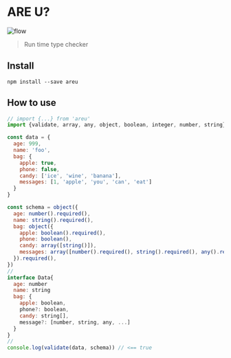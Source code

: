 # ARE U?

![flow][flow]

[flow]:https://img.shields.io/badge/typescript-2.6.*-blue.svg

> Run time type checker

## Install
``
npm install --save areu
``

## How to use
````javascript
// import {...} from 'areu'
import {validate, array, any, object, boolean, integer, number, string} from 'src/index'

const data = {
  age: 999,
  name: 'foo',
  bag: {
    apple: true,
    phone: false,
    candy: ['ice', 'wine', 'banana'],
    messages: [1, 'apple', 'you', 'can', 'eat']
  }
}

const schema = object({
  age: number().required(),
  name: string().required(),
  bag: object({
    apple: boolean().required(),
    phone: boolean(),
    candy: array([string()]),
    messages: array([number().required(), string().required(), any().required()])
  }).required(),
})
// 
interface Data{
  age: number
  name: string
  bag: {
    apple: boolean,
    phone?: boolean,
    candy: string[],
    message?: [number, string, any, ...]
  }
}
//
console.log(validate(data, schema)) // <== true

````
